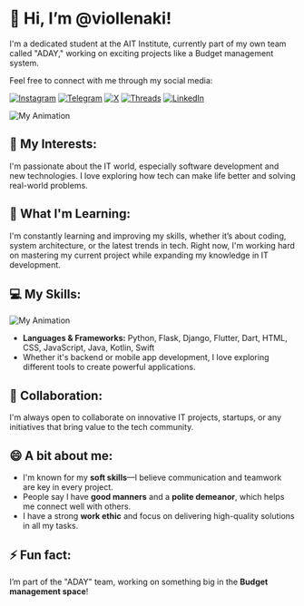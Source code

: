 # 👋 Hi, I’m @viollenaki!

I'm a dedicated student at the AIT Institute, currently part of my own team called "ADAY," working on exciting projects like a Budget management system.

Feel free to connect with me through my social media:

[![Instagram](https://img.shields.io/badge/Instagram-viollenaki-red?style=for-the-badge&logo=instagram)](https://instagram.com/viollenaki)
[![Telegram](https://img.shields.io/badge/Telegram-aru4r-blue?style=for-the-badge&logo=telegram)](https://t.me/aru4r)
[![X](https://img.shields.io/badge/X-viollenaki-black?style=for-the-badge&logo=x)](https://x.com/viollenaki)
[![Threads](https://img.shields.io/badge/Threads-viollenaki-black?style=for-the-badge&logo=threads)](https://www.threads.net/viollenaki)
[![LinkedIn](https://img.shields.io/badge/LinkedIn-Akbar%20Sharipov-blue?style=for-the-badge&logo=linkedin)](https://linkedin.com/in/akbar-sharipov)


![My Animation](https://medias.objectifgard.com/api/v1/images/view/636a4c093b97324cd13f50a1/article/image.jpg)

## 👀 My Interests:
I'm passionate about the IT world, especially software development and new technologies. I love exploring how tech can make life better and solving real-world problems.

## 🌱 What I'm Learning:
I'm constantly learning and improving my skills, whether it’s about coding, system architecture, or the latest trends in tech. Right now, I'm working hard on mastering my current project while expanding my knowledge in IT development.

## 💻 My Skills:
![My Animation](https://repository-images.githubusercontent.com/507089682/889a6863-d25c-4a54-b2c5-8efad7260eeb)
- **Languages & Frameworks:** Python, Flask, Django, Flutter, Dart, HTML, CSS, JavaScript, Java, Kotlin, Swift
- Whether it's backend or mobile app development, I love exploring different tools to create powerful applications.

## 💞️ Collaboration:
I'm always open to collaborate on innovative IT projects, startups, or any initiatives that bring value to the tech community.

## 😄 A bit about me:
- I'm known for my **soft skills**—I believe communication and teamwork are key in every project.
- People say I have **good manners** and a **polite demeanor**, which helps me connect well with others.
- I have a strong **work ethic** and focus on delivering high-quality solutions in all my tasks.

## ⚡ Fun fact:
I’m part of the "ADAY" team, working on something big in the **Budget management space**!

